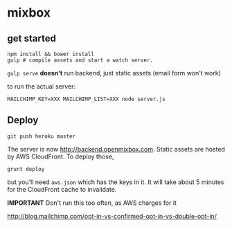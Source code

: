 # mixbox

## get started

    npm install && bower install
    gulp # compile assets and start a watch server.

`gulp serve` **doesn't** run backend, just static assets (email form won't work)

to run the actual server:

    MAILCHIMP_KEY=XXX MAILCHIMP_LIST=XXX node server.js

## Deploy

    git push heroku master

The server is now http://backend.openmixbox.com. Static assets are hosted by AWS CloudFront. To deploy those,

    grunt deploy

but you'll need `aws.json` which has the keys in it. It will take about 5 minutes for the CloudFront cache to invalidate.

**IMPORTANT** Don't run this too often, as AWS charges for it

http://blog.mailchimp.com/opt-in-vs-confirmed-opt-in-vs-double-opt-in/